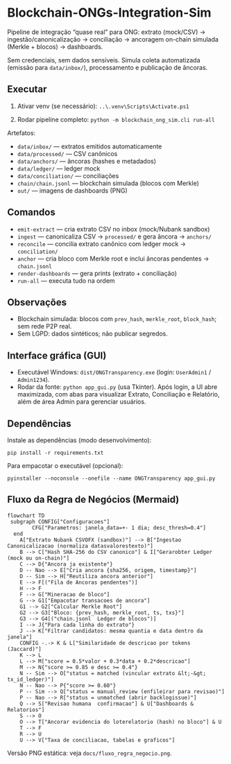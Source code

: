 # Blockchain-ONGs-Integration-Sim

Pipeline de integração “quase real” para ONG: extrato (mock/CSV) → ingestão/canonicalização → conciliação → ancoragem on-chain simulada (Merkle + blocos) → dashboards.

Sem credenciais, sem dados sensíveis. Simula coleta automatizada (emissão para `data/inbox/`), processamento e publicação de âncoras.

## Executar

1) Ativar venv (se necessário):
   `..\.venv\Scripts\Activate.ps1`

2) Rodar pipeline completo:
   `python -m blockchain_ong_sim.cli run-all`

Artefatos:
- `data/inbox/` — extratos emitidos automaticamente
- `data/processed/` — CSV canônicos
- `data/anchors/` — âncoras (hashes e metadados)
- `data/ledger/` — ledger mock
- `data/conciliation/` — conciliações
- `chain/chain.jsonl` — blockchain simulada (blocos com Merkle)
- `out/` — imagens de dashboards (PNG)

## Comandos
- `emit-extract` — cria extrato CSV no inbox (mock/Nubank sandbox)
- `ingest` — canonicaliza CSV → `processed/` e gera âncora → `anchors/`
- `reconcile` — concilia extrato canônico com ledger mock → `conciliation/`
- `anchor` — cria bloco com Merkle root e inclui âncoras pendentes → `chain.jsonl`
- `render-dashboards` — gera prints (extrato + conciliação)
- `run-all` — executa tudo na ordem

## Observações
- Blockchain simulada: blocos com `prev_hash`, `merkle_root`, `block_hash`; sem rede P2P real.
- Sem LGPD: dados sintéticos; não publicar segredos.

## Interface gráfica (GUI)
- Executável Windows: `dist/ONGTransparency.exe` (login: `UserAdmin1` / `Admin1234`).
- Rodar da fonte: `python app_gui.py` (usa Tkinter). Após login, a UI abre maximizada, com abas para visualizar Extrato, Conciliação e Relatório, além de área Admin para gerenciar usuários.

## Dependências
Instale as dependências (modo desenvolvimento):

```
pip install -r requirements.txt
```

Para empacotar o executável (opcional):

```
pyinstaller --noconsole --onefile --name ONGTransparency app_gui.py
```

## Fluxo da Regra de Negócios (Mermaid)

```mermaid
flowchart TD
 subgraph CONFIG["Configuracoes"]
        CFG["Parametros: janela_data=+- 1 dia; desc_thresh=0.4"]
  end
    A["Extrato Nubank CSVOFX (sandbox)"] --> B["Ingestao  Canonicalizacao (normaliza datasvalorestexto)"]
    B --> C["Hash SHA-256 do CSV canonico"] & I["Gerarobter Ledger (mock ou on-chain)"]
    C --> D{"Ancora ja existente"}
    D -- Nao --> E["Cria ancora {sha256, origem, timestamp}"]
    D -- Sim --> H["Reutiliza ancora anterior"]
    E --> F[("Fila de Ancoras pendentes")]
    H --> F
    F --> G["Mineracao de bloco"]
    G --> G1["Empacotar transacoes de ancora"]
    G1 --> G2["Calcular Merkle Root"]
    G2 --> G3["Bloco: {prev_hash, merkle_root, ts, txs}"]
    G3 --> G4[("chain.jsonl  Ledger de blocos")]
    I --> J{"Para cada linha do extrato"}
    J --> K["Filtrar candidatos: mesma quantia e data dentro da janela"]
    CONFIG -.-> K & L["Similaridade de descricao por tokens (Jaccard)"]
    K --> L
    L --> M["score = 0.5*valor + 0.3*data + 0.2*descricao"]
    M --> N{"score >= 0.85 e desc >= 0.4"}
    N -- Sim --> O["status = matched (vincular extrato &lt;-&gt; tx_id_ledger)"]
    N -- Nao --> P{"score >= 0.60"}
    P -- Sim --> Q["status = manual_review (enfileirar para revisao)"]
    P -- Nao --> R["status = unmatched (abrir backlogissue)"]
    Q --> S["Revisao humana  confirmacao"] & U["Dashboards & Relatorios"]
    S --> O
    O --> T["Ancorar evidencia do loterelatorio (hash) no bloco"] & U
    T --> F
    R --> U
    U --> V["Taxa de conciliacao, tabelas e graficos"]
```

Versão PNG estática: veja `docs/fluxo_regra_negocio.png`.
